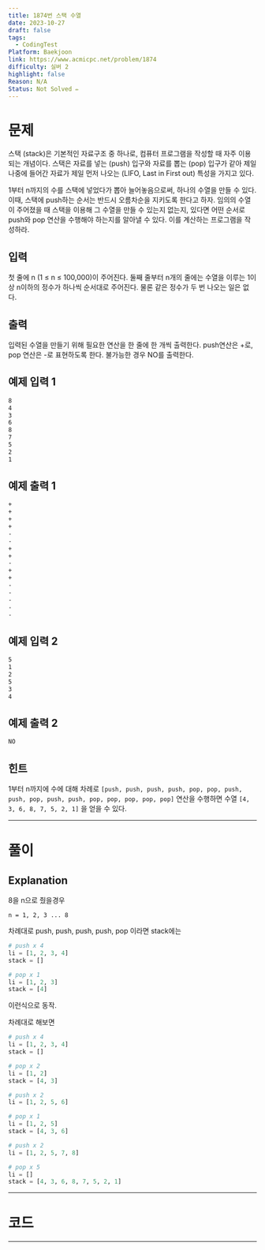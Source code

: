 ```yaml
---
title: 1874번 스택 수열
date: 2023-10-27
draft: false
tags:
  - CodingTest
Platform: Baekjoon
link: https://www.acmicpc.net/problem/1874
difficulty: 실버 2
highlight: false
Reason: N/A
Status: Not Solved ✏️
---
```

# 문제

스택 (stack)은 기본적인 자료구조 중 하나로, 컴퓨터 프로그램을 작성할 때 자주 이용되는 개념이다. 스택은 자료를 넣는 (push) 입구와 자료를 뽑는 (pop) 입구가 같아 제일 나중에 들어간 자료가 제일 먼저 나오는 (LIFO, Last in First out) 특성을 가지고 있다.

1부터 n까지의 수를 스택에 넣었다가 뽑아 늘어놓음으로써, 하나의 수열을 만들 수 있다. 이때, 스택에 push하는 순서는 반드시 오름차순을 지키도록 한다고 하자. 임의의 수열이 주어졌을 때 스택을 이용해 그 수열을 만들 수 있는지 없는지, 있다면 어떤 순서로 push와 pop 연산을 수행해야 하는지를 알아낼 수 있다. 이를 계산하는 프로그램을 작성하라.

## 입력

첫 줄에 n (1 ≤ n ≤ 100,000)이 주어진다. 둘째 줄부터 n개의 줄에는 수열을 이루는 1이상 n이하의 정수가 하나씩 순서대로 주어진다. 물론 같은 정수가 두 번 나오는 일은 없다.

## 출력

입력된 수열을 만들기 위해 필요한 연산을 한 줄에 한 개씩 출력한다. push연산은 +로, pop 연산은 -로 표현하도록 한다. 불가능한 경우 NO를 출력한다.

## 예제 입력 1 

```bash
8
4
3
6
8
7
5
2
1
```

## 예제 출력 1 

```bash
+
+
+
+
-
-
+
+
-
+
+
-
-
-
-
-
```

## 예제 입력 2 

``` bash
5
1
2
5
3
4
```

## 예제 출력 2 

```bash
NO
```

## 힌트

1부터 n까지에 수에 대해 차례로 `[push, push, push, push, pop, pop, push, push, pop, push, push, pop, pop, pop, pop, pop]` 연산을 수행하면 수열 `[4, 3, 6, 8, 7, 5, 2, 1]` 을 얻을 수 있다.

___

# 풀이
## Explanation

8을 n으로 줬을경우
```
n = 1, 2, 3 ... 8
```

차례대로 push, push, push, push, pop 이라면 stack에는
```python
# push x 4
li = [1, 2, 3, 4]
stack = []

# pop x 1
li = [1, 2, 3]
stack = [4]
```
이런식으로 동작.

차례대로 해보면
```python
# push x 4
li = [1, 2, 3, 4]
stack = []

# pop x 2
li = [1, 2]
stack = [4, 3]

# push x 2
li = [1, 2, 5, 6]

# pop x 1
li = [1, 2, 5]
stack = [4, 3, 6]

# push x 2
li = [1, 2, 5, 7, 8]

# pop x 5
li = []
stack = [4, 3, 6, 8, 7, 5, 2, 1]
```

____
# 코드






___
